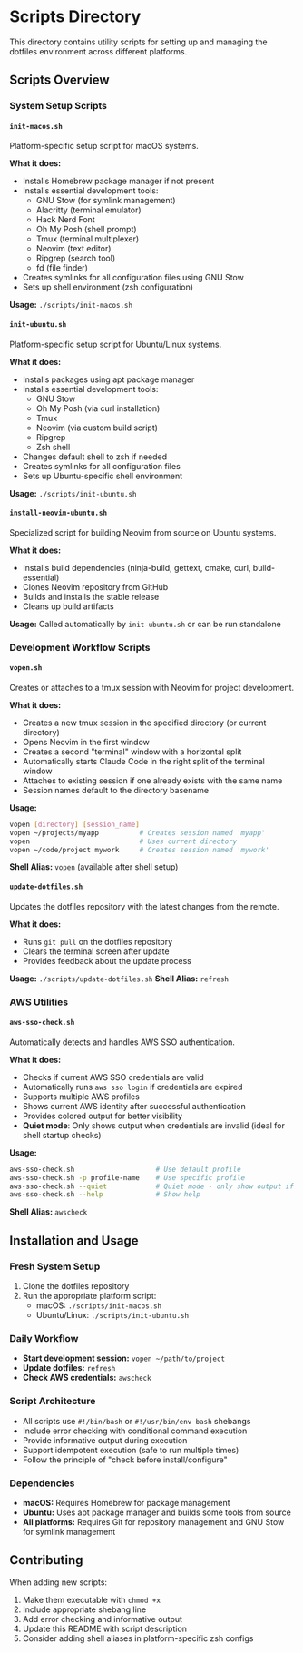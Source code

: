 # Scripts Directory

This directory contains utility scripts for setting up and managing the dotfiles environment across different platforms.

## Scripts Overview

### System Setup Scripts

#### `init-macos.sh`
Platform-specific setup script for macOS systems.

**What it does:**
- Installs Homebrew package manager if not present
- Installs essential development tools:
  - GNU Stow (for symlink management)
  - Alacritty (terminal emulator)
  - Hack Nerd Font
  - Oh My Posh (shell prompt)
  - Tmux (terminal multiplexer)
  - Neovim (text editor)
  - Ripgrep (search tool)
  - fd (file finder)
- Creates symlinks for all configuration files using GNU Stow
- Sets up shell environment (zsh configuration)

**Usage:** `./scripts/init-macos.sh`

#### `init-ubuntu.sh`
Platform-specific setup script for Ubuntu/Linux systems.

**What it does:**
- Installs packages using apt package manager
- Installs essential development tools:
  - GNU Stow
  - Oh My Posh (via curl installation)
  - Tmux
  - Neovim (via custom build script)
  - Ripgrep
  - Zsh shell
- Changes default shell to zsh if needed
- Creates symlinks for all configuration files
- Sets up Ubuntu-specific shell environment

**Usage:** `./scripts/init-ubuntu.sh`

#### `install-neovim-ubuntu.sh`
Specialized script for building Neovim from source on Ubuntu systems.

**What it does:**
- Installs build dependencies (ninja-build, gettext, cmake, curl, build-essential)
- Clones Neovim repository from GitHub
- Builds and installs the stable release
- Cleans up build artifacts

**Usage:** Called automatically by `init-ubuntu.sh` or can be run standalone

### Development Workflow Scripts

#### `vopen.sh`
Creates or attaches to a tmux session with Neovim for project development.

**What it does:**
- Creates a new tmux session in the specified directory (or current directory)
- Opens Neovim in the first window
- Creates a second "terminal" window with a horizontal split
- Automatically starts Claude Code in the right split of the terminal window
- Attaches to existing session if one already exists with the same name
- Session names default to the directory basename

**Usage:** 
```bash
vopen [directory] [session_name]
vopen ~/projects/myapp          # Creates session named 'myapp'
vopen                           # Uses current directory
vopen ~/code/project mywork     # Creates session named 'mywork'
```

**Shell Alias:** `vopen` (available after shell setup)

#### `update-dotfiles.sh`
Updates the dotfiles repository with the latest changes from the remote.

**What it does:**
- Runs `git pull` on the dotfiles repository
- Clears the terminal screen after update
- Provides feedback about the update process

**Usage:** `./scripts/update-dotfiles.sh`
**Shell Alias:** `refresh`

### AWS Utilities

#### `aws-sso-check.sh`
Automatically detects and handles AWS SSO authentication.

**What it does:**
- Checks if current AWS SSO credentials are valid
- Automatically runs `aws sso login` if credentials are expired
- Supports multiple AWS profiles
- Shows current AWS identity after successful authentication
- Provides colored output for better visibility
- **Quiet mode**: Only shows output when credentials are invalid (ideal for shell startup checks)

**Usage:**
```bash
aws-sso-check.sh                    # Use default profile
aws-sso-check.sh -p profile-name    # Use specific profile
aws-sso-check.sh --quiet            # Quiet mode - only show output if credentials invalid
aws-sso-check.sh --help             # Show help
```

**Shell Alias:** `awscheck`

## Installation and Usage

### Fresh System Setup
1. Clone the dotfiles repository
2. Run the appropriate platform script:
   - macOS: `./scripts/init-macos.sh`
   - Ubuntu/Linux: `./scripts/init-ubuntu.sh`

### Daily Workflow
- **Start development session:** `vopen ~/path/to/project`
- **Update dotfiles:** `refresh`
- **Check AWS credentials:** `awscheck`

### Script Architecture
- All scripts use `#!/bin/bash` or `#!/usr/bin/env bash` shebangs
- Include error checking with conditional command execution
- Provide informative output during execution
- Support idempotent execution (safe to run multiple times)
- Follow the principle of "check before install/configure"

### Dependencies
- **macOS:** Requires Homebrew for package management
- **Ubuntu:** Uses apt package manager and builds some tools from source
- **All platforms:** Requires Git for repository management and GNU Stow for symlink management

## Contributing
When adding new scripts:
1. Make them executable with `chmod +x`
2. Include appropriate shebang line
3. Add error checking and informative output
4. Update this README with script description
5. Consider adding shell aliases in platform-specific zsh configs